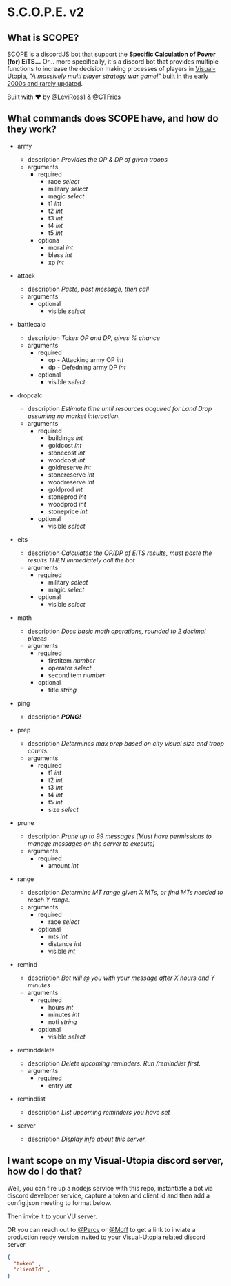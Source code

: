 # S.C.O.P.E. v2

## What is SCOPE?

SCOPE is a discordJS bot that support the **Specific Calculation of Power (for) EiTS...** Or... more specifically, it's a discord bot that provides multiple functions to increase the decision making processes of players in [Visual-Utopia, _"A massively multi player strategy war game!"_ built in the early 2000s and rarely updated](https//visual-utopia.com).

Built with ❤️ by [@LeviRoss1](https//github.com/leviross1) & [@CTFries](https//github.com/ctfries)

## What commands does SCOPE have, and how do they work?

- army
  - description _Provides the OP & DP of given troops_
  - arguments
    - required
      - race _select_
      - military _select_
      - magic _select_
      - t1 _int_
      - t2 _int_
      - t3 _int_
      - t4 _int_
      - t5 _int_
    - optiona
      - moral _int_
      - bless _int_
      - xp _int_
- attack
  - description _Paste, post message, then call_
  - arguments
    - optional
      - visible _select_
- battlecalc
  - description _Takes OP and DP, gives % chance_
  - arguments
    - required
      - op - Attacking army OP _int_
      - dp - Defedning army DP _int_
    - optional
      - visible _select_
- dropcalc
  - description _Estimate time until resources acquired for Land Drop assuming no market interaction._
  - arguments
    - required
      - buildings _int_
      - goldcost _int_
      - stonecost _int_
      - woodcost _int_
      - goldreserve _int_
      - stonereserve _int_
      - woodreserve _int_
      - goldprod _int_
      - stoneprod _int_
      - woodprod _int_
      - stoneprice _int_
    - optional
      - visible _select_
- eits

  - description _Calculates the OP/DP of EITS results, must paste the results THEN immediately call the bot_
  - arguments
    - required
      - military _select_
      - magic _select_
    - optional
      - visible _select_

- math
  - description _Does basic math operations, rounded to 2 decimal places_
  - arguments
    - required
      - firstitem _number_
      - operator _select_
      - seconditem _number_
    - optional
      - title _string_
- ping
  - description _**PONG!**_
- prep
  - description _Determines max prep based on city visual size and troop counts._
  - arguments
    - required
      - t1 _int_
      - t2 _int_
      - t3 _int_
      - t4 _int_
      - t5 _int_
      - size _select_
- prune
  - description _Prune up to 99 messages_ _(Must have permissions to manage messages on the server to execute)_
  - arguments
    - required
      - amount _int_
- range
  - description _Determine MT range given X MTs, or find MTs needed to reach Y range._
  - arguments
    - required
      - race _select_
    - optional
      - mts _int_
      - distance _int_
      - visible _int_
- remind
  - description _Bot will @ you with your message after X hours and Y minutes_
  - arguments
    - required
      - hours _int_
      - minutes _int_
      - noti _string_
    - optional
      - visible _select_
- reminddelete
  - description _Delete upcoming reminders. Run /remindlist first._
  - arguments
    - required
      - entry _int_
- remindlist
  - description _List upcoming reminders you have set_
- server
  - description _Display info about this server._

## I want scope on my Visual-Utopia discord server, how do I do that?

Well, you can fire up a nodejs service with this repo, instantiate a bot via discord developer service, capture a token and client id and then add a config.json meeting to format below.

Then invite it to your VU server.

OR you can reach out to [@Percy](https//discordapp.com/users/394276895484805120) or [@Moff](https//discordapp.com/users/298154814406131713) to get a link to inviate a production ready version invited to your Visual-Utopia related discord server.

```json
{
  "token" ,
  "clientId" ,
}
```
